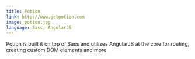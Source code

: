 ```yaml
---
title: Potion
link: http://www.getpotion.com
image: potion.jpg
language: Sass, AngularJS
---
```


Potion is built it on top of Sass and utilizes AngularJS at the core for routing, creating custom DOM elements and more.
